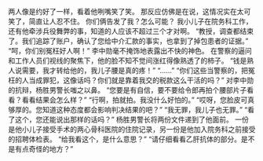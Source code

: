 两人像是约好了一样，看着他咧嘴笑了笑。
那反应仿佛是在说，这情况实在太可笑了，简直让人忍不住。
你们俩告发了我？怎么可能？
我小儿子在院务科工作，还有他牵涉兵役舞弊的事，知道的人应该不超过三个才对啊。
“教授，调查都结束了。我们追踪了账户，确认了您给中介汇款的事实，也拿到了掉包患者的证据。”
“呵，你们别冤枉好人啊！”
李中勋毫不掩饰地表露出不快的神色。
在警察的逼问和工作人员们视线的聚焦下，他的脸不知不觉间涨红得像熟透了的柿子。
“钱是熟人说需要，我才转给他的，我儿子腰是真的疼！”
“……”
“你们这些当警察的，把冤枉的人当成罪犯，这像话吗？你们就是靠着我交的税款这么干活的吗？”
对李中勋的抗辩，杨胜男警长嗤之以鼻。
“您要是有自信，要不要给令郎再拍个腰部片子看看？看看结果会怎么样？”
“行啊，拍就拍。我没什么好怕的。”
“哎呀，您脸皮可真够厚的。您知道这种态度都会影响判决结果的吧？”
“我无罪，我儿子也无罪。”
“看了这个，您还能说出那样的话吗？”
杨胜男警长将两份文件递到了他面前。
一份是他小儿子接受手术的两心骨科医院的住院记录，另一份是他加入院务科之前接受的招聘体检表。
“给我看这个，是什么意思？”
“请仔细看看乙肝抗体的部分。是不是有点奇怪的地方？”